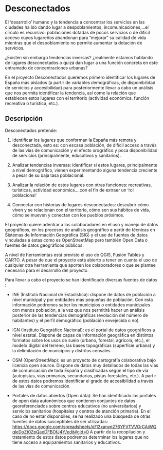# Desconectados

El ‘desarrollo’ humano y la tendencia a concentrar los servicios en las ciudades ha ido dando lugar
a despoblamientos, incomunicaciones,...el círculo es recursivo: poblaciones dotadas de pocos
servicios o de difícil acceso cuyos lugareños abandonan para “mejorar” su calidad de vida mientras
que el despoblamiento no permite aumentar la dotación de servicios.

¿Existen sin embargo tendencias inversas? ¿realmente estamos hablando de lugares desconectados o
quizá dan lugar a una función concreta en este entramado de concentraciones urbanas?

En el proyecto Desconectados queremos primero identificar los lugares de España más aislados (a
partir de variables demográficas, de disponibilidad de servicios y accesibilidad) para
posteriormente llevar a cabo un análisis que nos permita identificar la tendencia, así como la
relación que establecen estos lugares con el territorio (actividad económica, función recreativa o
turística, etc.).

## Descripción

Desconectados pretende:

1. Identificar los lugares que conforman la España más remota y desconectada, esto es: con escasa
   población, de difícil acceso a través de las vías de comunicación y el efecto orográfico y poca
   disponibilidad de servicios (principalmente, educativos y sanitarios).

2. Analizar tendencias inversas: identificar si estos lugares, principalmente a nivel
  demográfico, vienen experimentando alguna tendencia creciente a pesar de su baja tasa
  poblacional.

3. Analizar la relación de estos lugares con otras funciones: recreativas, turísticas,
   actividad económica....con el fin de extraer un ‘rol poblacional’

4. Connectar con historias de lugares desconectados:  descubrir cómo viven y se relacionan
  con el territorio, cómo son sus hábitos de vida, cómo se mueven y conectan con los
  pueblos próximos.

El proyecto quiere adentrar a los colaboradores en el uso y manejo de datos geográficos,
en los procesos de análisis geográfico a partir de técnicas en Sistemas de Información
Geográfica (SIG) y el uso de fuentes de datos vinculadas a éstas como es OpenStreetMap
pero también Open Data o fuentes de datos geográficos públicos.

A nivel de herramientas está previsto el uso de QGIS, Fusion Tables y CARTO. A pesar de
que el proyecto está abierto a tener en cuenta el uso de cualquier otra herramienta que
aporten los colaboradores o que se plantee necesaria para el desarrollo del proyecto.


Para llevar a cabo el proyecto se han identificado diversas fuentes de datos :

- INE (Instituto Nacional de Estadística): dispone de datos de población a nivel
  municipal y por entidades más pequeñas  de población. Con esta información podremos
  saber los municipios o entidades municipales con menos población, a la vez que nos
  permitirá hacer un análisis posterior de las tendencias demográficas (evolución del
  número de habitantes) y el perfil demográfico (población envejecida o no). 

- IGN (Instituto Geográfico Nacional): es el portal de datos geográficos a nivel
  estatal. Dispone de capas de información geográfica en distintos formatos sobre los
  usos de suelo (urbano, forestal, agrícola, etc.), el modelo digital del terreno, las
  bases topográficas (superfície urbana) y la delimitación de municipios y distritos
  censales. 

- OSM (OpenStreetMap): es un proyecto de cartografía colaborativa bajo licencia open
  source. Dispone de datos muy detallados de todas las vías de comunicación de toda
  España y clasificadas según el tipo de vía (autopistas, vías primarias,
  secundarias, pistas forestales, etc.). A partir de estos datos podremos
  identificar el grado de accesibilidad a través de las vías de comunicación.

- Portales de datos abiertos (Open data): Se han identificado los portales de open
  data autonómicos que contienen conjuntos de datos georeferenciados sobre centros
  educativos (no universitarios) y servicios sanitarios (hospitales y centros de
  atención primaria). En el caso de no estar disponbiles, se ha realizado una
  búsqueda de otras fuentes de datos susceptibles de ser utilizadas:
  https://docs.google.com/spreadsheets/d/12xanyn276YFVTVVOrCAiWQqleDoZt0ZpQaeDFBOfJ4Y/edit#gid=0
  A partir de la recopilación y tratamiento de estos datos podremos determinar los
  lugares que no tiene acceso a equipamientos sanitarios y educativos.
